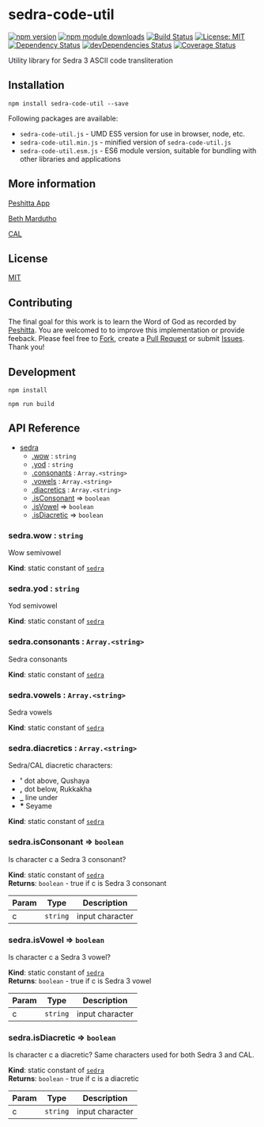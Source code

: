 # sedra-code-util

[![npm version](https://badge.fury.io/js/sedra-code-util.svg)](https://badge.fury.io/js/sedra-code-util)
[![npm module downloads](http://img.shields.io/npm/dt/sedra-code-util.svg)](https://www.npmjs.org/package/sedra-code-util)
[![Build Status](https://travis-ci.org/peshitta/sedra-code-util.svg?branch=master)](https://travis-ci.org/peshitta/sedra-code-util)
[![License: MIT](https://img.shields.io/badge/License-MIT-yellow.svg)](https://github.com/peshitta/sedra-code-util/blob/master/LICENSE)
[![Dependency Status](https://david-dm.org/peshitta/sedra-code-util.svg)](https://david-dm.org/peshitta/sedra-code-util)
[![devDependencies Status](https://david-dm.org/peshitta/sedra-code-util/dev-status.svg)](https://david-dm.org/peshitta/sedra-code-util?type=dev)
[![Coverage Status](https://coveralls.io/repos/github/peshitta/sedra-code-util/badge.svg?branch=master)](https://coveralls.io/github/peshitta/sedra-code-util?branch=master)

Utility library for Sedra 3 ASCII code transliteration

## Installation

```
npm install sedra-code-util --save
```

Following packages are available:
* `sedra-code-util.js` - UMD ES5 version for use in browser, node, etc.
* `sedra-code-util.min.js` - minified version of `sedra-code-util.js`
* `sedra-code-util.esm.js` - ES6 module version, suitable for bundling with other 
libraries and applications

## More information

[Peshitta App](https://peshitta.github.io)

[Beth Mardutho](https://sedra.bethmardutho.org/about/fonts)

[CAL](http://cal1.cn.huc.edu/searching/fullbrowser.html)

## License

[MIT](https://github.com/peshitta/sedra-code-util/blob/master/LICENSE)

## Contributing

The final goal for this work is to learn the Word of God as recorded by
[Peshitta](https://en.wikipedia.org/wiki/Peshitta).
You are welcomed to to improve this implementation or provide feeback. Please
feel free to [Fork](https://help.github.com/articles/fork-a-repo/), create a
[Pull Request](https://help.github.com/articles/about-pull-requests/) or
submit [Issues](https://github.com/peshitta/sedra-code-util/issues).
Thank you!

## Development

```
npm install
```
```
npm run build
```

## API Reference

* [sedra](#module_sedra)
    * [.wow](#module_sedra.wow) : <code>string</code>
    * [.yod](#module_sedra.yod) : <code>string</code>
    * [.consonants](#module_sedra.consonants) : <code>Array.&lt;string&gt;</code>
    * [.vowels](#module_sedra.vowels) : <code>Array.&lt;string&gt;</code>
    * [.diacretics](#module_sedra.diacretics) : <code>Array.&lt;string&gt;</code>
    * [.isConsonant](#module_sedra.isConsonant) ⇒ <code>boolean</code>
    * [.isVowel](#module_sedra.isVowel) ⇒ <code>boolean</code>
    * [.isDiacretic](#module_sedra.isDiacretic) ⇒ <code>boolean</code>

<a name="module_sedra.wow"></a>

### sedra.wow : <code>string</code>
Wow semivowel

**Kind**: static constant of [<code>sedra</code>](#module_sedra)  
<a name="module_sedra.yod"></a>

### sedra.yod : <code>string</code>
Yod semivowel

**Kind**: static constant of [<code>sedra</code>](#module_sedra)  
<a name="module_sedra.consonants"></a>

### sedra.consonants : <code>Array.&lt;string&gt;</code>
Sedra consonants

**Kind**: static constant of [<code>sedra</code>](#module_sedra)  
<a name="module_sedra.vowels"></a>

### sedra.vowels : <code>Array.&lt;string&gt;</code>
Sedra vowels

**Kind**: static constant of [<code>sedra</code>](#module_sedra)  
<a name="module_sedra.diacretics"></a>

### sedra.diacretics : <code>Array.&lt;string&gt;</code>
Sedra/CAL diacretic characters:
* __'__ dot above, Qushaya
* __,__ dot below, Rukkakha
* **_** line under
* __*__ Seyame

**Kind**: static constant of [<code>sedra</code>](#module_sedra)  
<a name="module_sedra.isConsonant"></a>

### sedra.isConsonant ⇒ <code>boolean</code>
Is character c a Sedra 3 consonant?

**Kind**: static constant of [<code>sedra</code>](#module_sedra)  
**Returns**: <code>boolean</code> - true if c is Sedra 3 consonant  

| Param | Type | Description |
| --- | --- | --- |
| c | <code>string</code> | input character |

<a name="module_sedra.isVowel"></a>

### sedra.isVowel ⇒ <code>boolean</code>
Is character c a Sedra 3 vowel?

**Kind**: static constant of [<code>sedra</code>](#module_sedra)  
**Returns**: <code>boolean</code> - true if c is Sedra 3 vowel  

| Param | Type | Description |
| --- | --- | --- |
| c | <code>string</code> | input character |

<a name="module_sedra.isDiacretic"></a>

### sedra.isDiacretic ⇒ <code>boolean</code>
Is character c a diacretic? Same characters used for both Sedra 3 and CAL.

**Kind**: static constant of [<code>sedra</code>](#module_sedra)  
**Returns**: <code>boolean</code> - true if c is a diacretic  

| Param | Type | Description |
| --- | --- | --- |
| c | <code>string</code> | input character |

